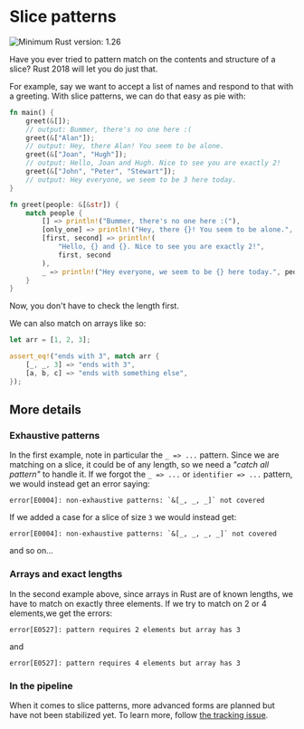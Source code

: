 # Slice patterns

![Minimum Rust version: 1.26](https://img.shields.io/badge/Minimum%20Rust%20Version-1.26-brightgreen.svg)

Have you ever tried to pattern match on the contents and structure of a slice?
Rust 2018 will let you do just that.

For example, say we want to accept a list of names and respond to that with a
greeting. With slice patterns, we can do that easy as pie with:

```rust
fn main() {
    greet(&[]);
    // output: Bummer, there's no one here :(
    greet(&["Alan"]);
    // output: Hey, there Alan! You seem to be alone.
    greet(&["Joan", "Hugh"]);
    // output: Hello, Joan and Hugh. Nice to see you are exactly 2!
    greet(&["John", "Peter", "Stewart"]);
    // output: Hey everyone, we seem to be 3 here today.
}

fn greet(people: &[&str]) {
    match people {
        [] => println!("Bummer, there's no one here :("),
        [only_one] => println!("Hey, there {}! You seem to be alone.", only_one),
        [first, second] => println!(
            "Hello, {} and {}. Nice to see you are exactly 2!",
            first, second
        ),
        _ => println!("Hey everyone, we seem to be {} here today.", people.len()),
    }
}
```

Now, you don't have to check the length first.

We can also match on arrays like so:

```rust
let arr = [1, 2, 3];

assert_eq!("ends with 3", match arr {
    [_, _, 3] => "ends with 3",
    [a, b, c] => "ends with something else",
});
```

## More details

### Exhaustive patterns

In the first example, note in particular the `_ => ...` pattern.
Since we are matching on a slice, it could be of any length, so we need a
*"catch all pattern"* to handle it. If we forgot the `_ => ...` or
`identifier => ...` pattern, we would instead get an error saying:

```ignore
error[E0004]: non-exhaustive patterns: `&[_, _, _]` not covered
```

If we added a case for a slice of size `3` we would instead get:

```ignore
error[E0004]: non-exhaustive patterns: `&[_, _, _, _]` not covered
```

and so on...

### Arrays and exact lengths

In the second example above, since arrays in Rust are of known lengths,
we have to match on exactly three elements.
If we try to match on 2 or 4 elements,we get the errors:

```ignore
error[E0527]: pattern requires 2 elements but array has 3
```

and

```ignore
error[E0527]: pattern requires 4 elements but array has 3
```

### In the pipeline

[the tracking issue]: https://github.com/rust-lang/rust/issues/23121

When it comes to slice patterns, more advanced forms are planned but
have not been stabilized yet. To learn more, follow [the tracking issue].
